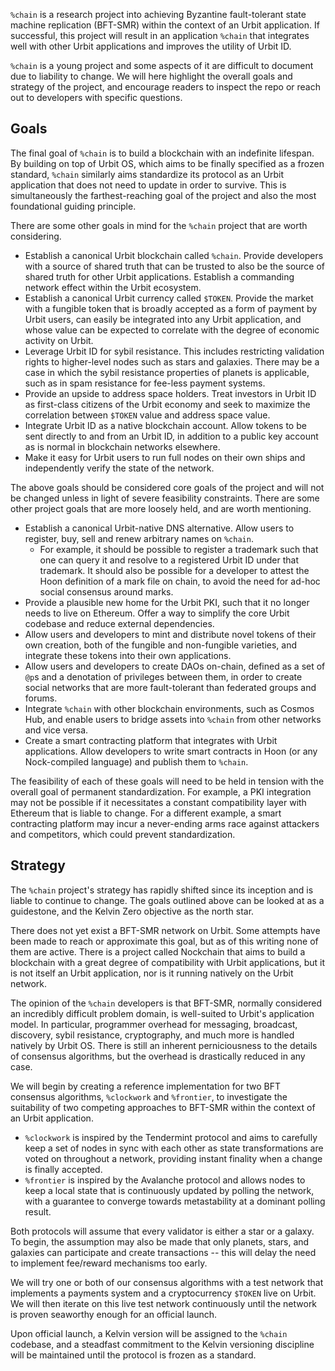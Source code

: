 `%chain` is a research project into achieving Byzantine fault-tolerant state machine replication (BFT-SMR) within the context of an Urbit application. If successful, this project will result in an application `%chain` that integrates well with other Urbit applications and improves the utility of Urbit ID. 

`%chain` is a young project and some aspects of it are difficult to document due to liability to change. We will here highlight the overall goals and strategy of the project, and encourage readers to inspect the repo or reach out to developers with specific questions. 
## Goals

The final goal of `%chain` is to build a blockchain with an indefinite lifespan. By building on top of Urbit OS, which aims to be finally specified as a frozen standard, `%chain` similarly aims standardize its protocol as an Urbit application that does not need to update in order to survive. This is simultaneously the farthest-reaching goal of the project and also the most foundational guiding principle. 

There are some other goals in mind for the `%chain` project that are worth considering. 

* Establish a canonical Urbit blockchain called `%chain`. Provide developers with a source of shared truth that can be trusted to also be the source of shared truth for other Urbit applications. Establish a commanding network effect within the Urbit ecosystem. 
* Establish a canonical Urbit currency called `$TOKEN`. Provide the market with a fungible token that is broadly accepted as a form of payment by Urbit users, can easily be integrated into any Urbit application, and whose value can be expected to correlate with the degree of economic activity on Urbit. 
* Leverage Urbit ID for sybil resistance. This includes restricting validation rights to higher-level nodes such as stars and galaxies. There may be a case in which the sybil resistance properties of planets is applicable, such as in spam resistance for fee-less payment systems. 
* Provide an upside to address space holders. Treat investors in Urbit ID as first-class citizens of the Urbit economy and seek to maximize the correlation between `$TOKEN` value and address space value. 
* Integrate Urbit ID as a native blockchain account. Allow tokens to be sent directly to and from an Urbit ID, in addition to a public key account as is normal in blockchain networks elsewhere. 
* Make it easy for Urbit users to run full nodes on their own ships and independently verify the state of the network. 

The above goals should be considered core goals of the project and will not be changed unless in light of severe feasibility constraints. There are some other project goals that are more loosely held, and are worth mentioning. 

* Establish a canonical Urbit-native DNS alternative. Allow users to register, buy, sell and renew arbitrary names on `%chain`. 
    * For example, it should be possible to register a trademark such that one can query it and resolve to a registered Urbit ID under that trademark. It should also be possible for a developer to attest the Hoon definition of a mark file on chain, to avoid the need for ad-hoc social consensus around marks. 
* Provide a plausible new home for the Urbit PKI, such that it no longer needs to live on Ethereum. Offer a way to simplify the core Urbit codebase and reduce external dependencies. 
* Allow users and developers to mint and distribute novel tokens of their own creation, both of the fungible and non-fungible varieties, and integrate these tokens into their own applications.
* Allow users and developers to create DAOs on-chain, defined as a set of `@p`s and a denotation of privileges between them, in order to create social networks that are more fault-tolerant than federated groups and forums. 
* Integrate `%chain` with other blockchain environments, such as Cosmos Hub, and enable users to bridge assets into `%chain` from other networks and vice versa. 
* Create a smart contracting platform that integrates with Urbit applications. Allow developers to write smart contracts in Hoon (or any Nock-compiled language) and publish them to `%chain`. 

The feasibility of each of these goals will need to be held in tension with the overall goal of permanent standardization. For example, a PKI integration may not be possible if it necessitates a constant compatibility layer with Ethereum that is liable to change. For a different example, a smart contracting platform may incur a never-ending arms race against attackers and competitors, which could prevent standardization. 

## Strategy

The `%chain` project's strategy has rapidly shifted since its inception and is liable to continue to change. The goals outlined above can be looked at as a guidestone, and the Kelvin Zero objective as the north star. 

There does not yet exist a BFT-SMR network on Urbit. Some attempts have been made to reach or approximate this goal, but as of this writing none of them are active. There is a project called Nockchain that aims to build a blockchain with a great degree of compatibility with Urbit applications, but it is not itself an Urbit application, nor is it running natively on the Urbit network. 

The opinion of the `%chain` developers is that BFT-SMR, normally considered an incredibly difficult problem domain, is well-suited to Urbit's application model. In particular, programmer overhead for messaging, broadcast, discovery, sybil resistance, cryptography, and much more is handled natively by Urbit OS. There is still an inherent perniciousness to the details of consensus algorithms, but the overhead is drastically reduced in any case. 

We will begin by creating a reference implementation for two BFT consensus algorithms, `%clockwork` and `%frontier`, to investigate the suitability of two competing approaches to BFT-SMR within the context of an Urbit application. 
  * `%clockwork` is inspired by the Tendermint protocol and aims to carefully keep a set of nodes in sync with each other as state transformations are voted on throughout a network, providing instant finality when a change is finally accepted. 
  * `%frontier` is inspired by the Avalanche protocol and allows nodes to keep a local state that is continuously updated by polling the network, with a guarantee to converge towards metastability at a dominant polling result. 

Both protocols will assume that every validator is either a star or a galaxy. To begin, the assumption may also be made that only planets, stars, and galaxies can participate and create transactions -- this will delay the need to implement fee/reward mechanisms too early. 

We will try one or both of our consensus algorithms with a test network that implements a payments system and a cryptocurrency `$TOKEN` live on Urbit. We will then iterate on this live test network continuously until the network is proven seaworthy enough for an official launch. 

Upon official launch, a Kelvin version will be assigned to the `%chain` codebase, and a steadfast commitment to the Kelvin versioning discipline will be maintained until the protocol is frozen as a standard. 
